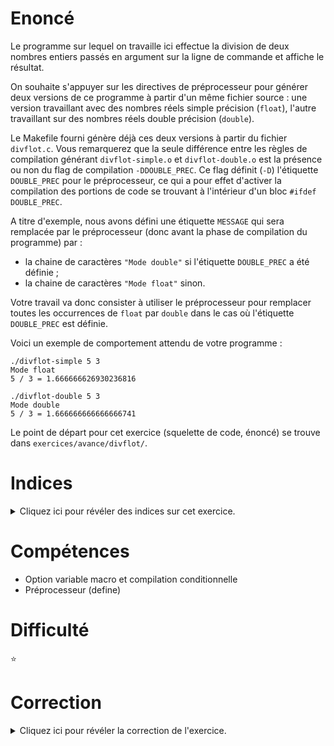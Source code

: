 # Enoncé

Le programme sur lequel on travaille ici effectue la division de deux
nombres entiers passés en argument sur la ligne de commande et affiche
le résultat.

On souhaite s'appuyer sur les directives de préprocesseur pour générer
deux versions de ce programme à partir d'un même fichier source : une
version travaillant avec des nombres réels simple précision (`float`),
l'autre travaillant sur des nombres réels double précision (`double`).

Le Makefile fourni génère déjà ces deux versions à partir du fichier
`divflot.c`.  Vous remarquerez que la seule différence entre les
règles de compilation générant `divflot-simple.o` et
`divflot-double.o` est la présence ou non du flag de compilation
`-DDOUBLE_PREC`. Ce flag définit (`-D`) l'étiquette `DOUBLE_PREC` pour
le préprocesseur, ce qui a pour effet d'activer la compilation des
portions de code se trouvant à l'intérieur d'un bloc `#ifdef
DOUBLE_PREC`.

A titre d'exemple, nous avons défini une étiquette `MESSAGE` qui sera
remplacée par le préprocesseur (donc avant la phase de compilation du
programme) par :
- la chaine de caractères `"Mode double"` si l'étiquette `DOUBLE_PREC`
  a été définie ;
- la chaine de caractères `"Mode float"` sinon.

Votre travail va donc consister à utiliser le préprocesseur pour
remplacer toutes les occurrences de `float` par `double` dans le cas
où l'étiquette `DOUBLE_PREC` est définie.

Voici un exemple de comportement attendu de votre programme :

```
./divflot-simple 5 3
Mode float
5 / 3 = 1.666666626930236816

./divflot-double 5 3
Mode double
5 / 3 = 1.666666666666666741
```

Le point de départ pour cet exercice (squelette de code, énoncé) se
trouve dans `exercices/avance/divflot/`.

# Indices

<details>
<summary>Cliquez ici pour révéler des indices sur cet exercice.</summary>
<br>

- vous pouvez appeler explicitement le préprocesseur à l'aide de
  l'option `-E` de gcc.
- par exemple, `gcc -E -DDOUBLE_PREC divflot.c` affichera sur la
  sortie standard le fichier `divlot.c` après passage du préprocesseur
  (c'est-à-dire après remplacement de toutes les instructions
  #quelquechose). C'est ce fichier qui sera ensuite compilé par le
  compilateur gcc. Consulter la sortie de `gcc -E` permet de
  comprendre les modifications apportées par le préprocesseur.

</details>

# Compétences

* Option variable macro et compilation conditionnelle
* Préprocesseur (define)

# Difficulté

:star:
# Correction

<details>
<summary>Cliquez ici pour révéler la correction de l'exercice.</summary>
#### Corrigé du fichier Makefile

```make
CC=gcc
CFLAGS=-std=c99 -Wall -Wextra -g

all: divflot-simple divflot-double

divflot-simple: divflot-simple.o

divflot-simple.o: divflot.c
	$(CC) $(CFLAGS) -c divflot.c -o divflot-simple.o

divflot-double: divflot-double.o

divflot-double.o: divflot.c
	$(CC) $(CFLAGS) -DDOUBLE_PREC -c divflot.c -o divflot-double.o

.PHONY: clean
clean:
	rm -f *~ *.o divflot-simple divflot-double

```

#### Corrigé du fichier divflot.c

```c
#include <stdlib.h>
#include <stdio.h>

#ifdef DOUBLE_PREC
#define MESSAGE "Mode double\n"
/*
    On demande ici au préprocesseur de remplacer dans le texte du programme (le code)
    toutes les occurrences du mot "float" par "double".

    Notez que c'est un peu bourrin par rapport à ce qu'on souhaite faire ici,
    parce qu'on ne fait pas la différence entre les réels qu'on utilise pour le calcul
    et d'autres variables de type float qu'on pourrait utiliser par ailleurs.

    On pourrait de manière plus portable définir les variables dont on souhaite
    définir la précision à la compilation comme étant de type "reel", puis utiliser
    le préprocesseur pour remplacer toutes les occurrences du mot "reel" dans le code
    par soit "float" soit "double", en fonction de la définition ou non de l'étiquette
    DOUBLE_PREC.
*/
#define float double
#else
#define MESSAGE "Mode float\n"
#endif /* DOUBLE_PREC */

int main(int argc, char **argv)
{
    /* Affiche un message d'erreur si l'utilisateur oublie l'argument
     * à passer en ligne de commandes. */
    if (argc < 3) {
	fprintf(stderr, "Usage: %s x y\n", argv[0]);
	exit(EXIT_FAILURE);
    }

    printf(MESSAGE);

    /* Convertit le premier argument passé par l'utilisateur en entier. */
    int x = atoi(argv[1]);

    /* Convertit le deuxième argument passé par l'utilisateur en entier. */
    int y = atoi(argv[2]);

    /* On effectue la division! */
    float res = (float)x / (float)y;

    /*
	On affiche le résultat avec jusqu'à 20 chiffres
	avant la virgule et jusqu'à 18 chiffres après la virgule.
    */
    printf("%d / %d = %20.18f\n", x, y, res);

    return EXIT_SUCCESS;
}

```


</details>
